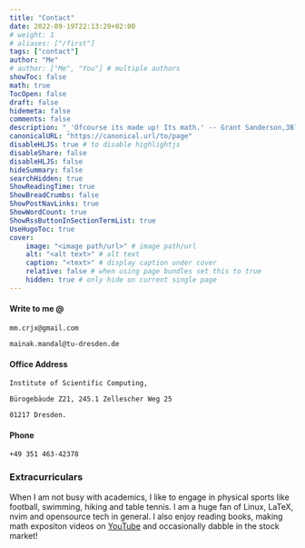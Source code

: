 ```yaml
---
title: "Contact"
date: 2022-09-19T22:13:29+02:00
# weight: 1
# aliases: ["/first"]
tags: ["contact"]
author: "Me"
# author: ["Me", "You"] # multiple authors
showToc: false
math: true
TocOpen: false
draft: false
hidemeta: false
comments: false
description: "_'Ofcourse its made up! Its math.' -- Grant Sanderson,3Blue1Brown._"
canonicalURL: "https://canonical.url/to/page"
disableHLJS: true # to disable highlightjs
disableShare: false
disableHLJS: false
hideSummary: false
searchHidden: true
ShowReadingTime: true
ShowBreadCrumbs: false
ShowPostNavLinks: true
ShowWordCount: true
ShowRssButtonInSectionTermList: true
UseHugoToc: true
cover:
    image: "<image path/url>" # image path/url
    alt: "<alt text>" # alt text
    caption: "<text>" # display caption under cover
    relative: false # when using page bundles set this to true
    hidden: true # only hide on current single page
---
```


#### Write to me @
`mm.crjx@gmail.com`

`mainak.mandal@tu-dresden.de`

#### Office Address
`Institute of Scientific Computing,`

`Bürogebäude Z21, 245.1 Zellescher Weg 25`

`01217 Dresden.`

#### Phone

`+49 351 463-42378`

### Extracurriculars
When I am not busy with academics, I like to engage in physical sports like football, swimming, hiking and table tennis. I am a huge fan of Linux, LaTeX, nvim and opensource tech in general. I also enjoy reading books, making math expositon videos on [YouTube](https://www.youtube.com/@ananta3286) and occasionally dabble in the stock market!

